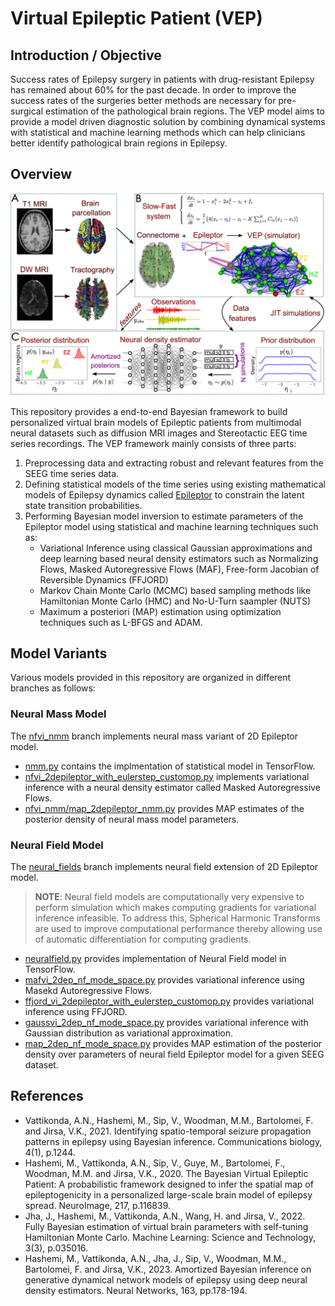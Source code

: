 # Virtual Epileptic Patient (VEP)

## Introduction / Objective
Success rates of Epilepsy surgery in patients with drug-resistant Epilepsy has remained about 60% for the past decade. In order to improve the success rates of the surgeries better methods are necessary for pre-surgical estimation of the pathological brain regions. The VEP model aims to provide a model driven diagnostic solution by combining dynamical systems with statistical and machine learning methods which can help clinicians better identify pathological brain regions in Epilepsy.

## Overview
<img src="res/overview.jpg" width=700>

This repository provides a end-to-end Bayesian framework to build personalized virtual brain models of Epileptic patients from multimodal neural datasets such as diffusion MRI images and Stereotactic EEG time series recordings.  The VEP framework mainly consists of three parts:
1. Preprocessing data and extracting robust and relevant features from the SEEG time series data.
2. Defining statistical models of the time series using existing mathematical models of Epilepsy dynamics called [Epileptor](https://www.jneurosci.org/content/34/45/15009?utm_source=TrendMD&utm_medium=cpc&utm_campaign=JNeurosci_TrendMD_0) to constrain the latent state transition probabilities.
3. Performing Bayesian model inversion to estimate parameters of the Epileptor model using statistical and machine learning techniques such as:
     - Variational Inference using classical Gaussian approximations and deep learning based neural density estimators such as Normalizing Flows, Masked Autoregressive Flows (MAF), Free-form Jacobian of Reversible Dynamics (FFJORD)
     - Markov Chain Monte Carlo (MCMC) based sampling methods like Hamiltonian Monte Carlo (HMC) and No-U-Turn saampler (NUTS)
     - Maximum a posteriori (MAP) estimation using optimization techniques such as L-BFGS and ADAM.


## Model Variants

Various models provided in this repository are organized in different branches as follows:
### Neural Mass Model
The [nfvi_nmm](https://github.com/dhrunia/infr_szr_prpgtn/tree/nfvi_nmm) branch implements neural mass variant of 2D Epileptor model.

- [nmm.py](https://github.com/dhrunia/infr_szr_prpgtn/blob/nfvi_nmm/lib/model/nmm.py) contains the implmentation of statistical model in TensorFlow.
- [nfvi_2depileptor_with_eulerstep_customop.py](https://github.com/dhrunia/infr_szr_prpgtn/blob/nfvi_nmm/nfvi_2depileptor_with_eulerstep_customop.py) implements variational inference with a neural density estimator called Masked Autoregressive Flows.
- [nfvi_nmm/map_2depileptor_nmm.py](https://github.com/dhrunia/infr_szr_prpgtn/blob/nfvi_nmm/map_2depileptor_nmm.py) provides MAP estimates of the posterior density of neural mass model parameters.

### Neural Field Model
The [neural_fields](https://github.com/dhrunia/infr_szr_prpgtn/tree/neural_fields) branch implements neural field extension of 2D Epileptor model.

> **NOTE**: Neural field models are computationally very expensive to perform simulation which makes computing gradients for variational inference infeasible. To address this, Spherical Harmonic Transforms are used to improve computational performance thereby allowing use of automatic differentiation for computing gradients.

- [neuralfield.py](https://github.com/dhrunia/infr_szr_prpgtn/blob/neural_fields/lib/model/neuralfield.py) provides implementation of Neural Field model in TensorFlow.
- [mafvi_2dep_nf_mode_space.py](https://github.com/dhrunia/infr_szr_prpgtn/blob/neural_fields/mafvi_2dep_nf_mode_space.py) provides variational inference using Masekd Autoregressive Flows.
- [ffjord_vi_2depileptor_with_eulerstep_customop.py](https://github.com/dhrunia/infr_szr_prpgtn/blob/neural_fields/ffjord_vi_2depileptor_with_eulerstep_customop.py) provides variational inference using FFJORD.
- [gaussvi_2dep_nf_mode_space.py](https://github.com/dhrunia/infr_szr_prpgtn/blob/neural_fields/gaussvi_2dep_nf_mode_space.py) provides variational inference with Gaussian distribution as variational approximation.
- [map_2dep_nf_mode_space.py](https://github.com/dhrunia/infr_szr_prpgtn/blob/neural_fields/map_2dep_nf_mode_space.py) provides MAP estimation of the posterior density over parameters of neural field Epileptor model for a given SEEG dataset.

## References

- Vattikonda, A.N., Hashemi, M., Sip, V., Woodman, M.M., Bartolomei, F. and Jirsa, V.K., 2021. Identifying spatio-temporal seizure propagation patterns in epilepsy using Bayesian inference. Communications biology, 4(1), p.1244.
- Hashemi, M., Vattikonda, A.N., Sip, V., Guye, M., Bartolomei, F., Woodman, M.M. and Jirsa, V.K., 2020. The Bayesian Virtual Epileptic Patient: A probabilistic framework designed to infer the spatial map of epileptogenicity in a personalized large-scale brain model of epilepsy spread. NeuroImage, 217, p.116839.
- Jha, J., Hashemi, M., Vattikonda, A.N., Wang, H. and Jirsa, V., 2022. Fully Bayesian estimation of virtual brain parameters with self-tuning Hamiltonian Monte Carlo. Machine Learning: Science and Technology, 3(3), p.035016.
- Hashemi, M., Vattikonda, A.N., Jha, J., Sip, V., Woodman, M.M., Bartolomei, F. and Jirsa, V.K., 2023. Amortized Bayesian inference on generative dynamical network models of epilepsy using deep neural density estimators. Neural Networks, 163, pp.178-194.